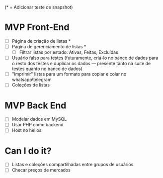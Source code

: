 (\* = Adicionar teste de snapshot)

# MVP Front-End

- [ ] Página de criação de listas \*
- [ ] Página de gerenciamento de listas \*
  - [ ] Filtrar listas por estado: Ativas, Feitas, Excluídas
- [ ] Usuário falso para testes (futuramente, criá-lo no banco de dados para o resto dos testes e duplicar os dados — presente tanto na suite de testes quanto no banco de dados)
- [ ] "Imprimir" listas para um formato para copiar e colar no whatsapp\telegram
- [ ] Coleções de listas

# MVP Back End

- [ ] Modelar dados em MySQL
- [ ] Usar PHP como backend
- [ ] Host no helios

# Can I do it?

- [ ] Listas e coleções compartilhadas entre grupos de usuários
- [ ] Checar preços de mercados
